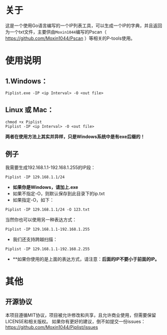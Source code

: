 # 关于
这是一个使用Go语言编写的一个IP列表工具，可以生成一个IP的字典，并且返回为一个txt文件，主要供由`Moxin1044`编写的Pscan（ https://github.com/Moxin1044/Pscan ）等相关的P-tools使用。

# 使用说明
## 1.Windows：
```
Piplist.exe -IP <ip Interval> -O <out file>
```
## Linux 或 Mac：
```
chmod +x Piplist
Piplist -IP <ip Interval> -O <out file>
```
**两者在使用方法上其实并异样，只是Windows系统中是有exe后缀的！**

## 例子
我需要生成192.168.1.1-192.168.1.255的IP段：
```
Piplist -IP 129.168.1.1/24
```
- **如果你是Windows，请加上.exe**
- 如果不指定-O，则默认保存到此目录下的ip.txt
- 如果指定-O，如下：
```
Piplist -IP 129.168.1.1/24 -O 123.txt
```
当然你也可以使用另一种表达方式：
```
Piplist -IP 129.168.1.1-192.168.1.255
```
- 我们还支持跨越扫描：
```
Piplist -IP 129.168.1.1-192.168.2.255
```
- **如果你使用的是上面的表达方式，请注意：**后面的IP不要小于前面的IP。**


# 其他
## 开源协议

本项目遵循MIT协议，项目被允许修改和共享，且允许商业使用，但需要保留LICENSE和相关版权。
如果你有更好的建议，倒不如提交一份issues：https://github.com/Moxin1044/Piplist/issues